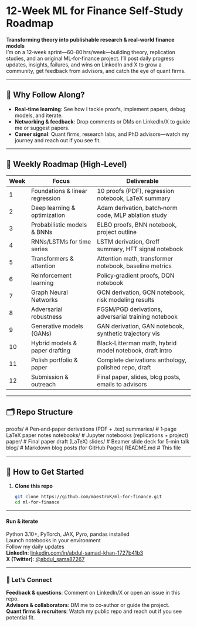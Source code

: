 # 12‑Week ML for Finance Self‑Study Roadmap

**Transforming theory into publishable research & real‑world finance models**  
I’m on a 12‑week sprint—60–80 hrs/week—building theory, replication studies, and an original ML‑for‑finance project. I’ll post daily progress updates, insights, failures, and wins on LinkedIn and X to grow a community, get feedback from advisors, and catch the eye of quant firms.

---

## 🚀 Why Follow Along?
- **Real‑time learning**: See how I tackle proofs, implement papers, debug models, and iterate.  
- **Networking & feedback**: Drop comments or DMs on LinkedIn/X to guide me or suggest papers.  
- **Career signal**: Quant firms, research labs, and PhD advisors—watch my journey and reach out if you see fit.  

---

## 📅 Weekly Roadmap (High‑Level)
| Week | Focus                                    | Deliverable                                             |
|------|------------------------------------------|---------------------------------------------------------|
| 1    | Foundations & linear regression          | 10 proofs (PDF), regression notebook, LaTeX summary     |
| 2    | Deep learning & optimization             | Adam derivation, batch‑norm code, MLP ablation study    |
| 3    | Probabilistic models & BNNs              | ELBO proofs, BNN notebook, project outline              |
| 4    | RNNs/LSTMs for time series               | LSTM derivation, Greff summary, HFT signal notebook     |
| 5    | Transformers & attention                 | Attention math, transformer notebook, baseline metrics  |
| 6    | Reinforcement learning                   | Policy‑gradient proofs, DQN notebook                    |
| 7    | Graph Neural Networks                    | GCN derivation, GCN notebook, risk modeling results     |
| 8    | Adversarial robustness                   | FGSM/PGD derivations, adversarial training notebook     |
| 9    | Generative models (GANs)                 | GAN derivation, GAN notebook, synthetic trajectory vis  |
| 10   | Hybrid models & paper drafting           | Black‑Litterman math, hybrid model notebook, draft intro|
| 11   | Polish portfolio & paper                 | Complete derivations anthology, polished repo, draft    |
| 12   | Submission & outreach                    | Final paper, slides, blog posts, emails to advisors     |

---

## 🗂️ Repo Structure

proofs/              # Pen‑and‑paper derivations (PDF + .tex)
summaries/           # 1‑page LaTeX paper notes
notebooks/           # Jupyter notebooks (replications + project)
paper/               # Final paper draft (LaTeX)
slides/              # Beamer slide deck for 5‑min talk
blog/                # Markdown blog posts (for GitHub Pages)
README.md            # This file

---

## 🔧 How to Get Started

1. **Clone this repo**  
   ```bash
   git clone https://github.com/maestroK/ml-for-finance.git
   cd ml-for-finance
___

#### Run & iterate  
Python 3.10+, PyTorch, JAX, Pyro, pandas installed  
Launch notebooks in your environment  
Follow my daily updates  
**LinkedIn**: [linkedin.com/in/abdul-samad-khan-1727b41b3](https://www.linkedin.com/in/abdul-samad-khan-1727b41b3)  
**X (Twitter)**: [@abdul_sama87267](https://x.com/abdul_sama87267)  

---

### 🤝 Let’s Connect  

**Feedback & questions**: Comment on LinkedIn/X or open an issue in this repo.  
**Advisors & collaborators**: DM me to co‑author or guide the project.  
**Quant firms & recruiters**: Watch my public repo and reach out if you see potential fit.
